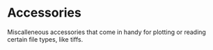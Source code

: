 # Accessories

Miscalleneous accessories that come in handy for plotting or reading certain file types, like tiffs. 
